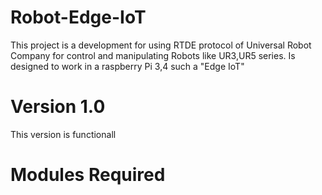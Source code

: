 # Robot-Edge-IoT
This project is a development for using RTDE protocol of Universal Robot Company for control and manipulating Robots like UR3,UR5 series. Is designed to work in a raspberry Pi 3,4 such a "Edge IoT"

# Version 1.0
This version is functionall

# Modules Required